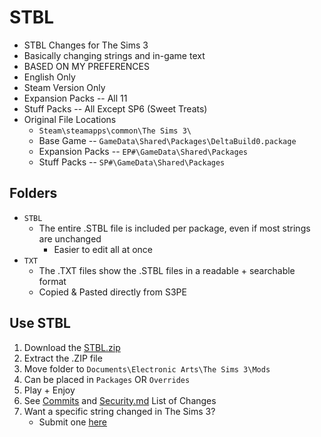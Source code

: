 # STBL

+ STBL Changes for The Sims 3
+ Basically changing strings and in-game text
+ BASED ON MY PREFERENCES
+ English Only
+ Steam Version Only
+ Expansion Packs -- All 11
+ Stuff Packs -- All Except SP6 (Sweet Treats)
+ Original File Locations
	+ `Steam\steamapps\common\The Sims 3\`
	+ Base Game -- `GameData\Shared\Packages\DeltaBuild0.package`
	+ Expansion Packs -- `EP#\GameData\Shared\Packages`
	+ Stuff Packs -- `SP#\GameData\Shared\Packages`

## Folders

+ `STBL`
  + The entire .STBL file is included per package, even if most strings are unchanged
	  + Easier to edit all at once
+ `TXT`
	+ The .TXT files show the .STBL files in a readable + searchable format
	+ Copied & Pasted directly from S3PE

## Use STBL

1. Download the [STBL.zip](https://github.com/aecyia/STBL/blob/main/STBL.zip)
2. Extract the .ZIP file
3. Move folder to `Documents\Electronic Arts\The Sims 3\Mods`
4. Can be placed in `Packages` OR `Overrides`
5. Play + Enjoy
6. See [Commits](https://github.com/aecyia/STBL/commits/main) and [Security.md](https://github.com/aecyia/STBL/blob/main/SECURITY.md) List of Changes
7. Want a specific string changed in The Sims 3?
	+ Submit one [here](https://github.com/aecyia/STBL/issues)